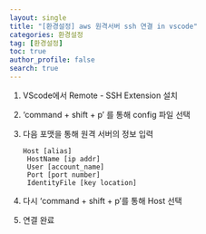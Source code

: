 ```yaml
---
layout: single
title: "[환경설정] aws 원격서버 ssh 연결 in vscode"
categories: 환경설정
tag: [환경설정]
toc: true
author_profile: false
search: true
---
```


1. VScode에서 Remote - SSH Extension 설치
2. ‘command + shift + p’ 를 통해 config 파일 선택
3. 다음 포맷을 통해 원격 서버의 정보 입력

   ```
   Host [alias]
   	HostName [ip addr]
   	User [account_name]
   	Port [port number]
   	IdentityFile [key location]
   ```

4. 다시 ‘command + shift + p’를 통해 Host 선택
5. 연결 완료
